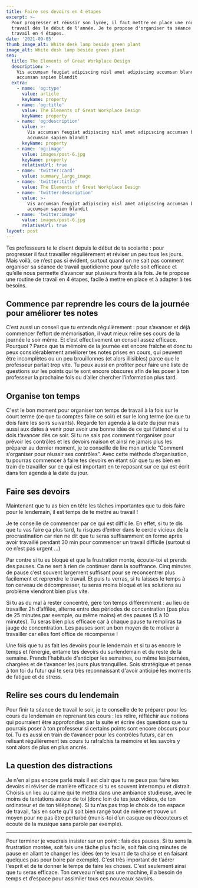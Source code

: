 ```yaml
---
title: Faire ses devoirs en 4 étapes
excerpt: >-
  Pour progresser et réussir son lycée, il faut mettre en place une routine de
  travail dès le début de l'année. Je te propose d'organiser ta séance de
  travail en 4 étapes.
date: '2021-09-05'
thumb_image_alt: White desk lamp beside green plant
image_alt: White desk lamp beside green plant
seo:
  title: The Elements of Great Workplace Design
  description: >-
    Vis accumsan feugiat adipiscing nisl amet adipiscing accumsan blandit
    accumsan sapien blandit
  extra:
    - name: 'og:type'
      value: article
      keyName: property
    - name: 'og:title'
      value: The Elements of Great Workplace Design
      keyName: property
    - name: 'og:description'
      value: >-
        Vis accumsan feugiat adipiscing nisl amet adipiscing accumsan blandit
        accumsan sapien blandit
      keyName: property
    - name: 'og:image'
      value: images/post-6.jpg
      keyName: property
      relativeUrl: true
    - name: 'twitter:card'
      value: summary_large_image
    - name: 'twitter:title'
      value: The Elements of Great Workplace Design
    - name: 'twitter:description'
      value: >-
        Vis accumsan feugiat adipiscing nisl amet adipiscing accumsan blandit
        accumsan sapien blandit
    - name: 'twitter:image'
      value: images/post-6.jpg
      relativeUrl: true
layout: post
---
```



Tes professeurs te le disent depuis le début de ta scolarité : pour progresser il faut travailler régulièrement et réviser un peu tous les jours. Mais voilà, ce n’est pas si évident, surtout quand on ne sait pas comment organiser sa séance de travail quotidienne pour qu’elle soit efficace et qu’elle nous permette d’avancer sur plusieurs fronts à la fois. Je te propose une routine de travail en 4 étapes, facile à mettre en place et à adapter à tes besoins.

## Commence par reprendre les cours de la journée pour améliorer tes notes

C’est aussi un conseil que tu entends régulièrement : pour s’avancer et déjà commencer l’effort de mémorisation, il vaut mieux relire ses cours de la journée le soir même. Et c’est effectivement un conseil assez efficace. Pourquoi ? Parce que ta mémoire de la journée est encore fraîche et donc tu peux considérablement améliorer tes notes prises en cours, qui peuvent être incomplètes ou un peu brouillonnes (et alors illisibles) parce que le professeur parlait trop vite. Tu peux aussi en profiter pour faire une liste de questions sur les points qui te sont encore obscures afin de les poser à ton professeur la prochaine fois ou d’aller chercher l’information plus tard.

## Organise ton temps

C'est le bon moment pour organiser ton temps de travail à la fois sur le court terme (ce que tu comptes faire ce soir) et sur le long terme (ce que tu dois faire les soirs suivants). Regarde ton agenda à la date du jour mais aussi aux dates à venir pour avoir une bonne idée de ce qui t’attend et si tu dois t’avancer dès ce soir. Si tu ne sais pas comment t’organiser pour prévoir les contrôles et les devoirs maison et ainsi ne jamais plus les préparer au dernier moment, je te conseille de lire mon article “Comment s’organiser pour réussir ses contrôles”. Avec cette méthode d’organisation, tu pourras commencer à faire tes devoirs en étant sûr que tu es bien en train de travailler sur ce qui est important en te reposant sur ce qui est écrit dans ton agenda à la date du jour.

## Faire ses devoirs

Maintenant que tu as bien en tête les tâches importantes que tu dois faire pour le lendemain, il est temps de te mettre au travail !

Je te conseille de commencer par ce qui est difficile. En effet, si tu te dis que tu vas faire ça plus tard, tu risques d’entrer dans le cercle vicieux de la procrastination car rien ne dit que tu seras suffisamment en forme après avoir travaillé pendant 30 min pour commencer un travail difficile (surtout si ce n’est pas urgent …)

Par contre si tu es bloqué et que la frustration monte, écoute-toi et prends des pauses. Ca ne sert à rien de continuer dans la souffrance. Cinq minutes de pause c’est souvent largement suffisant pour se reconcentrer plus facilement et reprendre le travail. Et puis tu verras, si tu laisses le temps à ton cerveau de décompresser, tu seras moins bloqué et les solutions au problème viendront bien plus vite.

Si tu as du mal à rester concentré, gère ton temps différemment : au lieu de travailler 2h d’affilée, alterne entre des périodes de concentration (pas plus de 25 minutes par exemple, ou même moins) et des pauses (5 à 10 minutes). Tu seras bien plus efficace car à chaque pause tu rempliras ta jauge de concentration. Les pauses sont un bon moyen de te motiver à travailler car elles font office de récompense !

Une fois que tu as fait les devoirs pour le lendemain et si tu as encore le temps et l’énergie, entame tes devoirs du surlendemain et du reste de la semaine. Prends l’habitude d’anticiper les semaines, ou même les journées, chargées et de t’avancer les jours plus tranquilles. Sois stratégique et pense à ton toi du futur qui te sera très reconnaissant d'avoir anticipé les moments de fatigue et de stress.

## Relire ses cours du lendemain

Pour finir ta séance de travail le soir, je te conseille de te préparer pour les cours du lendemain en reprenant tes cours : les relire, réfléchir aux notions qui pourraient être approfondies par la suite et écrire des questions que tu pourrais poser à ton professeur si certains points sont encore obscurs pour toi. Tu es aussi en train de t’avancer pour les contrôles futurs, car en relisant régulièrement tes cours tu rafraîchis ta mémoire et les savoirs y sont alors de plus en plus ancrés.

## La question des distractions

Je n'en ai pas encore parlé mais il est clair que tu ne peux pas faire tes devoirs ni réviser de manière efficace si tu es souvent interrompu et distrait. Choisis un lieu au calme qui te mettra dans une ambiance studieuse, avec le moins de tentations autour de toi (donc loin de tes jeux vidéos, de ton ordinateur et de ton téléphone). Si tu n'as pas trop le choix de ton espace de travail, fais en sorte qu'il soit bien rangé tout de même et trouve un moyen pour ne pas être perturbé (munis-toi d’un casque ou d’écouteurs et écoute de la musique sans parole par exemple).

---

Pour terminer je voudrais insister sur un point : fais des pauses. Si tu sens la frustration montée, soit fais une tâche plus facile, soit fais cinq minutes de pause en allant te changer les idées (en te levant de ta chaise et en faisant quelques pas pour boire par exemple). C'est très important de t’aérer l'esprit et de te donner le temps de faire les choses. C'est seulement ainsi que tu seras efficace. Ton cerveau n'est pas une machine, il a besoin de temps et d’espace pour assimiler tous ces nouveaux savoirs.

